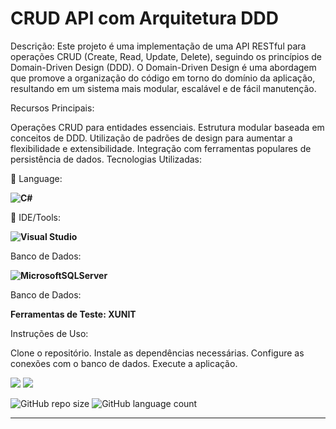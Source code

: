 #  CRUD API com Arquitetura DDD

Descrição:
Este projeto é uma implementação de uma API RESTful para operações CRUD (Create, Read, Update, Delete), seguindo os princípios de Domain-Driven Design (DDD). O Domain-Driven Design é uma abordagem que promove a organização do código em torno do domínio da aplicação, resultando em um sistema mais modular, escalável e de fácil manutenção.

Recursos Principais:

Operações CRUD para entidades essenciais.
Estrutura modular baseada em conceitos de DDD.
Utilização de padrões de design para aumentar a flexibilidade e extensibilidade.
Integração com ferramentas populares de persistência de dados.
Tecnologias Utilizadas:

<p align="left">
  🦄 Language: <strong> 
  
  ![C#](https://img.shields.io/badge/C%23-239120?style=for-the-badge&logo=c-sharp&logoColor=white)
  </strong>
</p>
<p align="left">
  💼 IDE/Tools: <strong>
  
  ![Visual Studio](https://img.shields.io/badge/Visual_Studio-5C2D91?style=for-the-badge&logo=visual%20studio&logoColor=white)
  
  </strong>
</p>

<p align="left">
   Banco de Dados: <strong>
  
 ![MicrosoftSQLServer](https://img.shields.io/badge/Microsoft%20SQL%20Server-CC2927?style=for-the-badge&logo=microsoft%20sql%20server&logoColor=white)
  
  </strong>
</p>

<p align="left">
   Banco de Dados: <strong>
  
 Ferramentas de Teste: XUNIT
  
  </strong>
</p>


Instruções de Uso:

Clone o repositório.
Instale as dependências necessárias.
Configure as conexões com o banco de dados.
Execute a aplicação.


<p align="left">

  <a href="https://www.linkedin.com/in/vitor-dietrich-69a3a8194/" alt="Linkedin">
  <img src="https://img.shields.io/badge/-Linkedin-0e76a8?style=flat-square&logo=Linkedin&logoColor=white&link=" /></a>

  <a href="https://www.instagram.com/vitor_dietrich/" alt="Instagram">
  <img src="https://img.shields.io/badge/-Instagram-DF0174?style=flat-square&labelColor=DF0174&logo=instagram&logoColor=white&link=LINK-DO-SEU-INSTAGRAM"/></a>
</p>  

![GitHub repo size](https://img.shields.io/github/repo-size/VitorDietrich-Coder/API_Domain_Driven_Design?style=for-the-badge)
![GitHub language count](https://img.shields.io/github/languages/count/VitorDietrich-Coder/API_Domain_Driven_Design?style=for-the-badge)


<hr>
